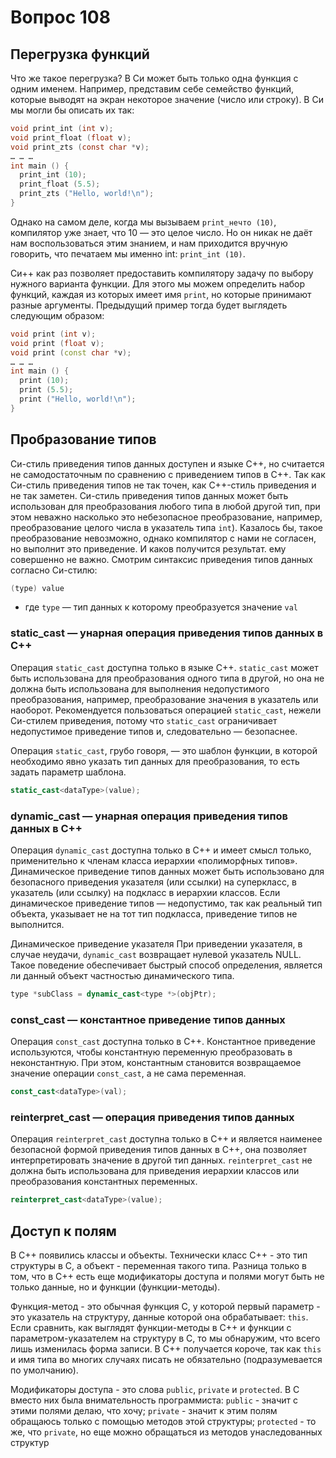 # Вопрос 108

## Перегрузка функций 
Что же такое перегрузка? В Си может быть только одна функция с одним именем. Например, представим себе семейство функций, которые выводят на экран некоторое значение (число или строку). В Си мы могли бы описать их так:
``` c
void print_int (int v);
void print_float (float v);
void print_zts (const char *v);
… … …
int main () {
  print_int (10);
  print_float (5.5);
  print_zts ("Hello, world!\n");
}
```
Однако на самом деле, когда мы вызываем `print_нечто (10)`, компилятор уже знает, что 10 — это целое число. Но он никак не даёт нам воспользоваться этим знанием, и нам приходится вручную говорить, что печатаем мы именно int: `print_int (10)`.

Си++ как раз позволяет предоставить компилятору задачу по выбору нужного варианта функции. Для этого мы можем определить набор функций, каждая из которых имеет имя `print`, но которые принимают разные аргументы. Предыдущий пример тогда будет выглядеть следующим образом:
``` cpp
void print (int v);
void print (float v);
void print (const char *v);
… … …
int main () {
  print (10);
  print (5.5);
  print ("Hello, world!\n");
}
```
## Пробразование типов

Cи-стиль приведения типов данных доступен и языке C++, но считается не самодостаточным по сравнению с приведением типов в C++. Так как Си-стиль приведения типов не так точен, как C++-стиль приведения и не так заметен. Cи-стиль приведения типов данных может быть использован для преобразования любого типа в любой другой тип, при этом неважно насколько это небезопасное преобразование, например, преобразование целого числа в указатель типа `int`). Казалось бы, такое преобразование невозможно, однако компилятор с нами не согласен, но выполнит это приведение. И каков получится результат. ему совершенно не важно. Смотрим синтаксис приведения типов данных согласно Си-стилю:

``` c
(type) value
```
* где `type` — тип данных к которому преобразуется значение `val`

### static_cast — унарная операция приведения типов данных в С++
Операция `static_cast` доступна только в языке C++. `static_cast` может быть использована для преобразования одного типа в другой, но она не должна быть использована для выполнения недопустимого преобразования, например, преобразование значения в указатель или наоборот. Рекомендуется пользоваться операцией `static_cast`, нежели Cи-стилем приведения, потому что `static_cast` ограничивает недопустимое приведение типов и, следовательно — безопаснее.

Операция `static_cast`, грубо говоря, — это шаблон функции, в которой необходимо явно указать  тип данных для преобразования, то есть задать параметр шаблона.

``` cpp
static_cast<dataType>(value);
```

### dynamic_cast — унарная операция приведения типов данных в С++
Операция `dynamic_cast` доступна только в C++ и имеет смысл только, применительно к членам класса иерархии «полиморфных типов». Динамическое приведение типов данных может быть использовано для безопасного приведения указателя (или ссылки) на суперкласс, в указатель (или ссылку) на подкласс в иерархии классов. Если динамическое приведение типов — недопустимо, так как реальный тип объекта, указывает не на тот тип подкласса, приведение типов не выполнится.

Динамическое приведение указателя
При приведении указателя, в случае неудачи, `dynamic_cast` возвращает нулевой указатель NULL. Такое поведение обеспечивает быстрый способ определения, является ли данный объект частностью динамического типа.

``` cpp
type *subСlass = dynamic_cast<type *>(objPtr);
```

### const_cast — константное приведение типов данных
Операция `const_cast` доступна только в C++. Константное приведение используются, чтобы  константную переменную преобразовать в неконстантную. При этом, константным становится возвращаемое значение операции `const_cast`, а не сама переменная.

``` cpp
const_cast<dataType>(val);
```

### reinterpret_cast — операция приведения типов данных
Операция `reinterpret_cast` доступна только в C++ и является наименее безопасной формой приведения типов данных в С++, она позволяет интерпретировать значение в другой тип данных. `reinterpret_cast` не должна быть использована для приведения иерархии классов или преобразования константных переменных.

``` cpp
reinterpret_cast<dataType>(value);
```

## Доступ к полям
В C++ появились классы и объекты. Технически класс C++ - это тип структуры в C, а объект - переменная такого типа. Разница только в том, что в C++ есть еще модификаторы доступа и полями могут быть не только данные, но и функции (функции-методы).

Функция-метод - это обычная функция C, у которой первый параметр - это указатель на структуру, данные которой она обрабатывает: `this`. Если сравнить, как выглядят функции-методы в C++ и функции с параметром-указателем на структуру в C, то мы обнаружим, что всего лишь изменилась форма записи. В C++ получается короче, так как `this` и имя типа во многих случаях писать не обязательно (подразумевается по умолчанию).

Модификаторы доступа - это слова `public`, `private` и `protected`. В C вместо них была внимательность программиста: `public` - значит с этими полями делаю, что хочу; `private` - значит к этим полям обращаюсь только с помощью методов этой структуры; `protected` - то же, что `private`, но еще можно обращаться из методов унаследованных структур 
